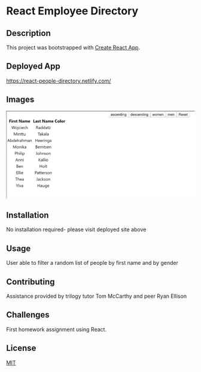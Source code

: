 # React Employee Directory

## Description

This project was bootstrapped with [Create React App](https://github.com/facebook/create-react-app).

## Deployed App

https://react-people-directory.netlify.com/

## Images

![react-people-directory](https://github.com/Dee1985/react-people-directory/blob/master/public/assets/images/Annotation%202020-02-12%20171642.png)

## Installation

No installation required- please visit deployed site above

## Usage

User able to filter a random list of people by first name and by gender

## Contributing

Assistance provided by trilogy tutor Tom McCarthy and peer Ryan Ellison

## Challenges

First homework assignment using React.

## License

[MIT](https://choosealicense.com/licenses/mit/)

